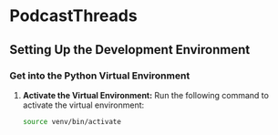 # PodcastThreads

## Setting Up the Development Environment

### Get into the Python Virtual Environment

1. **Activate the Virtual Environment:**
   Run the following command to activate the virtual environment:
   ```bash
   source venv/bin/activate
